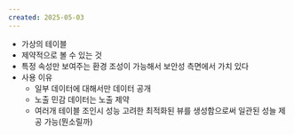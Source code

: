 ```yaml
---
created: 2025-05-03
---
```

- 가상의 테이블
- 제약적으로 볼 수 있는 것
- 특정 속성만 보여주는 환경 조성이 가능해서 보안성 측면에서 가치 있다
- 사용 이유
	- 일부 데이터에 대해서만 데이터 공개
	- 노출 민감 데이터는 노출 제약
	- 여러개 테이블 조인시 성능 고려한 최적화된 뷰를 생성함으로써 일관된 성늘 제공 가능(뭔소릴까)